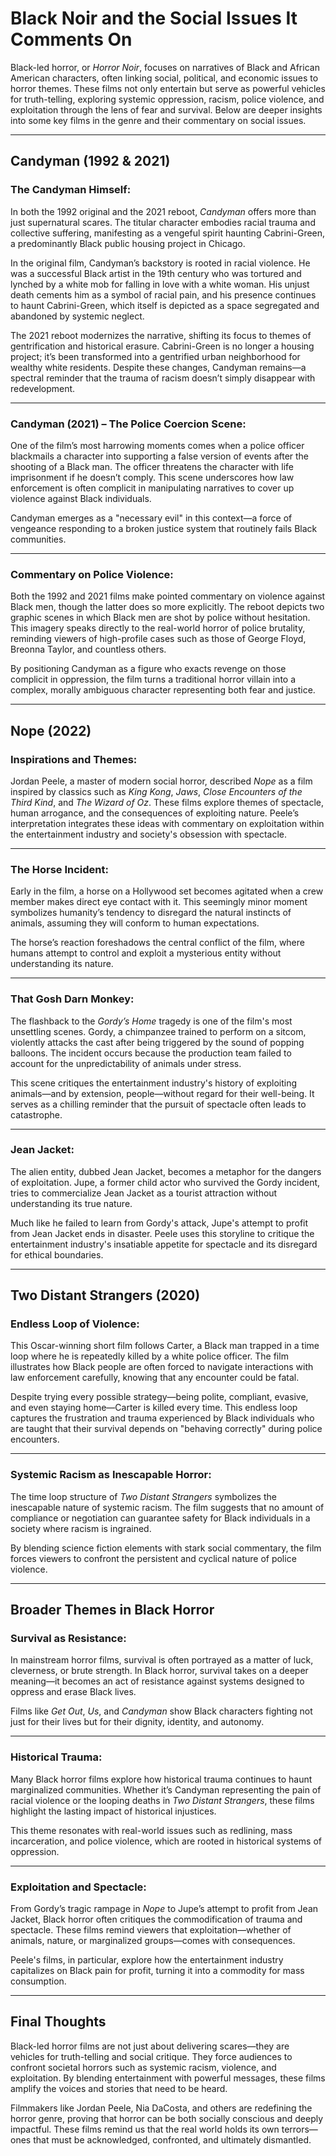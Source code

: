 # **Black Noir and the Social Issues It Comments On**

Black-led horror, or *Horror Noir*, focuses on narratives of Black and African American characters, often linking social, political, and economic issues to horror themes. These films not only entertain but serve as powerful vehicles for truth-telling, exploring systemic oppression, racism, police violence, and exploitation through the lens of fear and survival. Below are deeper insights into some key films in the genre and their commentary on social issues.

---

## **Candyman (1992 & 2021)**  

### **The Candyman Himself:**  
In both the 1992 original and the 2021 reboot, *Candyman* offers more than just supernatural scares. The titular character embodies racial trauma and collective suffering, manifesting as a vengeful spirit haunting Cabrini-Green, a predominantly Black public housing project in Chicago. 

In the original film, Candyman’s backstory is rooted in racial violence. He was a successful Black artist in the 19th century who was tortured and lynched by a white mob for falling in love with a white woman. His unjust death cements him as a symbol of racial pain, and his presence continues to haunt Cabrini-Green, which itself is depicted as a space segregated and abandoned by systemic neglect.

The 2021 reboot modernizes the narrative, shifting its focus to themes of gentrification and historical erasure. Cabrini-Green is no longer a housing project; it’s been transformed into a gentrified urban neighborhood for wealthy white residents. Despite these changes, Candyman remains—a spectral reminder that the trauma of racism doesn’t simply disappear with redevelopment.

---

### **Candyman (2021) – The Police Coercion Scene:**  
One of the film’s most harrowing moments comes when a police officer blackmails a character into supporting a false version of events after the shooting of a Black man. The officer threatens the character with life imprisonment if he doesn’t comply. This scene underscores how law enforcement is often complicit in manipulating narratives to cover up violence against Black individuals.

Candyman emerges as a "necessary evil" in this context—a force of vengeance responding to a broken justice system that routinely fails Black communities.

---

### **Commentary on Police Violence:**  
Both the 1992 and 2021 films make pointed commentary on violence against Black men, though the latter does so more explicitly. The reboot depicts two graphic scenes in which Black men are shot by police without hesitation. This imagery speaks directly to the real-world horror of police brutality, reminding viewers of high-profile cases such as those of George Floyd, Breonna Taylor, and countless others.

By positioning Candyman as a figure who exacts revenge on those complicit in oppression, the film turns a traditional horror villain into a complex, morally ambiguous character representing both fear and justice.

---

## **Nope (2022)**  

### **Inspirations and Themes:**  
Jordan Peele, a master of modern social horror, described *Nope* as a film inspired by classics such as *King Kong*, *Jaws*, *Close Encounters of the Third Kind*, and *The Wizard of Oz*. These films explore themes of spectacle, human arrogance, and the consequences of exploiting nature. Peele’s interpretation integrates these ideas with commentary on exploitation within the entertainment industry and society's obsession with spectacle.

---

### **The Horse Incident:**  
Early in the film, a horse on a Hollywood set becomes agitated when a crew member makes direct eye contact with it. This seemingly minor moment symbolizes humanity’s tendency to disregard the natural instincts of animals, assuming they will conform to human expectations.

The horse’s reaction foreshadows the central conflict of the film, where humans attempt to control and exploit a mysterious entity without understanding its nature.

---

### **That Gosh Darn Monkey:**  
The flashback to the *Gordy’s Home* tragedy is one of the film's most unsettling scenes. Gordy, a chimpanzee trained to perform on a sitcom, violently attacks the cast after being triggered by the sound of popping balloons. The incident occurs because the production team failed to account for the unpredictability of animals under stress.

This scene critiques the entertainment industry's history of exploiting animals—and by extension, people—without regard for their well-being. It serves as a chilling reminder that the pursuit of spectacle often leads to catastrophe.

---

### **Jean Jacket:**  
The alien entity, dubbed Jean Jacket, becomes a metaphor for the dangers of exploitation. Jupe, a former child actor who survived the Gordy incident, tries to commercialize Jean Jacket as a tourist attraction without understanding its true nature.

Much like he failed to learn from Gordy's attack, Jupe's attempt to profit from Jean Jacket ends in disaster. Peele uses this storyline to critique the entertainment industry's insatiable appetite for spectacle and its disregard for ethical boundaries.

---

## **Two Distant Strangers (2020)**  

### **Endless Loop of Violence:**  
This Oscar-winning short film follows Carter, a Black man trapped in a time loop where he is repeatedly killed by a white police officer. The film illustrates how Black people are often forced to navigate interactions with law enforcement carefully, knowing that any encounter could be fatal.

Despite trying every possible strategy—being polite, compliant, evasive, and even staying home—Carter is killed every time. This endless loop captures the frustration and trauma experienced by Black individuals who are taught that their survival depends on "behaving correctly" during police encounters.

---

### **Systemic Racism as Inescapable Horror:**  
The time loop structure of *Two Distant Strangers* symbolizes the inescapable nature of systemic racism. The film suggests that no amount of compliance or negotiation can guarantee safety for Black individuals in a society where racism is ingrained.

By blending science fiction elements with stark social commentary, the film forces viewers to confront the persistent and cyclical nature of police violence.

---

## **Broader Themes in Black Horror**  

### **Survival as Resistance:**  
In mainstream horror films, survival is often portrayed as a matter of luck, cleverness, or brute strength. In Black horror, survival takes on a deeper meaning—it becomes an act of resistance against systems designed to oppress and erase Black lives.

Films like *Get Out*, *Us*, and *Candyman* show Black characters fighting not just for their lives but for their dignity, identity, and autonomy.

---

### **Historical Trauma:**  
Many Black horror films explore how historical trauma continues to haunt marginalized communities. Whether it’s Candyman representing the pain of racial violence or the looping deaths in *Two Distant Strangers*, these films highlight the lasting impact of historical injustices.

This theme resonates with real-world issues such as redlining, mass incarceration, and police violence, which are rooted in historical systems of oppression.

---

### **Exploitation and Spectacle:**  
From Gordy’s tragic rampage in *Nope* to Jupe’s attempt to profit from Jean Jacket, Black horror often critiques the commodification of trauma and spectacle. These films remind viewers that exploitation—whether of animals, nature, or marginalized groups—comes with consequences.

Peele's films, in particular, explore how the entertainment industry capitalizes on Black pain for profit, turning it into a commodity for mass consumption.

---

## **Final Thoughts**  
Black-led horror films are not just about delivering scares—they are vehicles for truth-telling and social critique. They force audiences to confront societal horrors such as systemic racism, violence, and exploitation. By blending entertainment with powerful messages, these films amplify the voices and stories that need to be heard.

Filmmakers like Jordan Peele, Nia DaCosta, and others are redefining the horror genre, proving that horror can be both socially conscious and deeply impactful. These films remind us that the real world holds its own terrors—ones that must be acknowledged, confronted, and ultimately dismantled.
